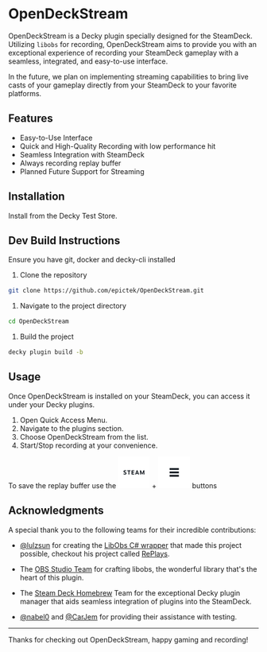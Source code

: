 # OpenDeckStream

OpenDeckStream is a Decky plugin specially designed for the SteamDeck. Utilizing `libobs` for recording, OpenDeckStream aims to provide you with an exceptional experience of recording your SteamDeck gameplay with a seamless, integrated, and easy-to-use interface.

In the future, we plan on implementing streaming capabilities to bring live casts of your gameplay directly from your SteamDeck to your favorite platforms.

## Features

* Easy-to-Use Interface
* Quick and High-Quality Recording with low performance hit
* Seamless Integration with SteamDeck
* Always recording replay buffer
* Planned Future Support for Streaming

## Installation
Install from the Decky Test Store.


## Dev Build Instructions 
Ensure you have git, docker and decky-cli installed

1. Clone the repository
```sh
git clone https://github.com/epictek/OpenDeckStream.git
```
1. Navigate to the project directory
```sh
cd OpenDeckStream
```

1. Build the project
```sh
decky plugin build -b
```

## Usage

Once OpenDeckStream is installed on your SteamDeck, you can access it under your Decky plugins. 

1. Open Quick Access Menu.
2. Navigate to the plugins section.
3. Choose OpenDeckStream from the list.
4. Start/Stop recording at your convenience.

To save the replay buffer use the ![menu](assets/sd_button_steam.svg) + ![steam](assets/sd_button_menu.svg) buttons

## Acknowledgments
A special thank you to the following teams for their incredible contributions:

- [@lulzsun](https://github.com/lulzsun) for creating the [LibObs C# wrapper](https://github.com/lulzsun/libobs.NET) that made this project possible, checkout his project called [RePlays](https://github.com/lulzsun/RePlays).

- The [OBS Studio Team](https://github.com/obsproject/obs-studio) for crafting libobs, the wonderful library that's the heart of this plugin.

- The [Steam Deck Homebrew](https://github.com/SteamDeckHomebrew) Team for the exceptional Decky plugin manager that aids seamless integration of plugins into the SteamDeck.

- [@nabel0](https://github.com/nabel0) and [@CarJem](https://github.com/CarJem) for providing their assistance with testing.
---

Thanks for checking out OpenDeckStream, happy gaming and recording!
